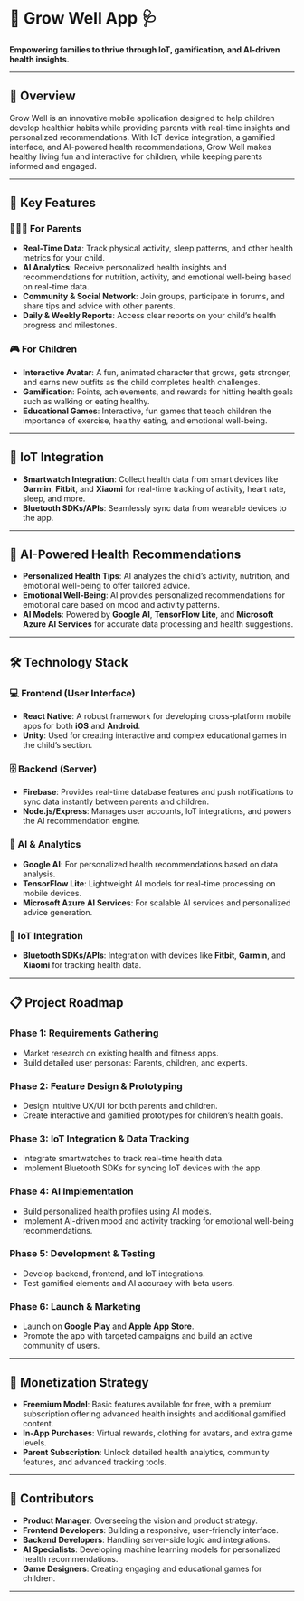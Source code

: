 # 🌱 Grow Well App 🩺  
**Empowering families to thrive through IoT, gamification, and AI-driven health insights.**

---

## 🚀 Overview  
Grow Well is an innovative mobile application designed to help children develop healthier habits while providing parents with real-time insights and personalized recommendations. With IoT device integration, a gamified interface, and AI-powered health recommendations, Grow Well makes healthy living fun and interactive for children, while keeping parents informed and engaged.

---

## 🌟 Key Features  

### 👨‍👩‍👧 For Parents  
- **Real-Time Data**: Track physical activity, sleep patterns, and other health metrics for your child.  
- **AI Analytics**: Receive personalized health insights and recommendations for nutrition, activity, and emotional well-being based on real-time data.  
- **Community & Social Network**: Join groups, participate in forums, and share tips and advice with other parents.  
- **Daily & Weekly Reports**: Access clear reports on your child’s health progress and milestones.

### 🎮 For Children  
- **Interactive Avatar**: A fun, animated character that grows, gets stronger, and earns new outfits as the child completes health challenges.  
- **Gamification**: Points, achievements, and rewards for hitting health goals such as walking or eating healthy.  
- **Educational Games**: Interactive, fun games that teach children the importance of exercise, healthy eating, and emotional well-being.

---

## 🔗 IoT Integration  
- **Smartwatch Integration**: Collect health data from smart devices like **Garmin**, **Fitbit**, and **Xiaomi** for real-time tracking of activity, heart rate, sleep, and more.  
- **Bluetooth SDKs/APIs**: Seamlessly sync data from wearable devices to the app.

---

## 🤖 AI-Powered Health Recommendations  
- **Personalized Health Tips**: AI analyzes the child’s activity, nutrition, and emotional well-being to offer tailored advice.  
- **Emotional Well-Being**: AI provides personalized recommendations for emotional care based on mood and activity patterns.  
- **AI Models**: Powered by **Google AI**, **TensorFlow Lite**, and **Microsoft Azure AI Services** for accurate data processing and health suggestions.

---

## 🛠️ Technology Stack  

### 💻 Frontend (User Interface)  
- **React Native**: A robust framework for developing cross-platform mobile apps for both **iOS** and **Android**.  
- **Unity**: Used for creating interactive and complex educational games in the child’s section.

### 🗄️ Backend (Server)  
- **Firebase**: Provides real-time database features and push notifications to sync data instantly between parents and children.  
- **Node.js/Express**: Manages user accounts, IoT integrations, and powers the AI recommendation engine.  

### 🧠 AI & Analytics  
- **Google AI**: For personalized health recommendations based on data analysis.  
- **TensorFlow Lite**: Lightweight AI models for real-time processing on mobile devices.  
- **Microsoft Azure AI Services**: For scalable AI services and personalized advice generation.

### 📲 IoT Integration  
- **Bluetooth SDKs/APIs**: Integration with devices like **Fitbit**, **Garmin**, and **Xiaomi** for tracking health data.  

---

## 📋 Project Roadmap  

### **Phase 1: Requirements Gathering**  
- Market research on existing health and fitness apps.  
- Build detailed user personas: Parents, children, and experts.  

### **Phase 2: Feature Design & Prototyping**  
- Design intuitive UX/UI for both parents and children.  
- Create interactive and gamified prototypes for children’s health goals.  

### **Phase 3: IoT Integration & Data Tracking**  
- Integrate smartwatches to track real-time health data.  
- Implement Bluetooth SDKs for syncing IoT devices with the app.  

### **Phase 4: AI Implementation**  
- Build personalized health profiles using AI models.  
- Implement AI-driven mood and activity tracking for emotional well-being recommendations.  

### **Phase 5: Development & Testing**  
- Develop backend, frontend, and IoT integrations.  
- Test gamified elements and AI accuracy with beta users.  

### **Phase 6: Launch & Marketing**  
- Launch on **Google Play** and **Apple App Store**.  
- Promote the app with targeted campaigns and build an active community of users.

---

## 💸 Monetization Strategy  
- **Freemium Model**: Basic features available for free, with a premium subscription offering advanced health insights and additional gamified content.  
- **In-App Purchases**: Virtual rewards, clothing for avatars, and extra game levels.  
- **Parent Subscription**: Unlock detailed health analytics, community features, and advanced tracking tools.

---

## 👥 Contributors  
- **Product Manager**: Overseeing the vision and product strategy.  
- **Frontend Developers**: Building a responsive, user-friendly interface.  
- **Backend Developers**: Handling server-side logic and integrations.  
- **AI Specialists**: Developing machine learning models for personalized health recommendations.  
- **Game Designers**: Creating engaging and educational games for children.  

---
